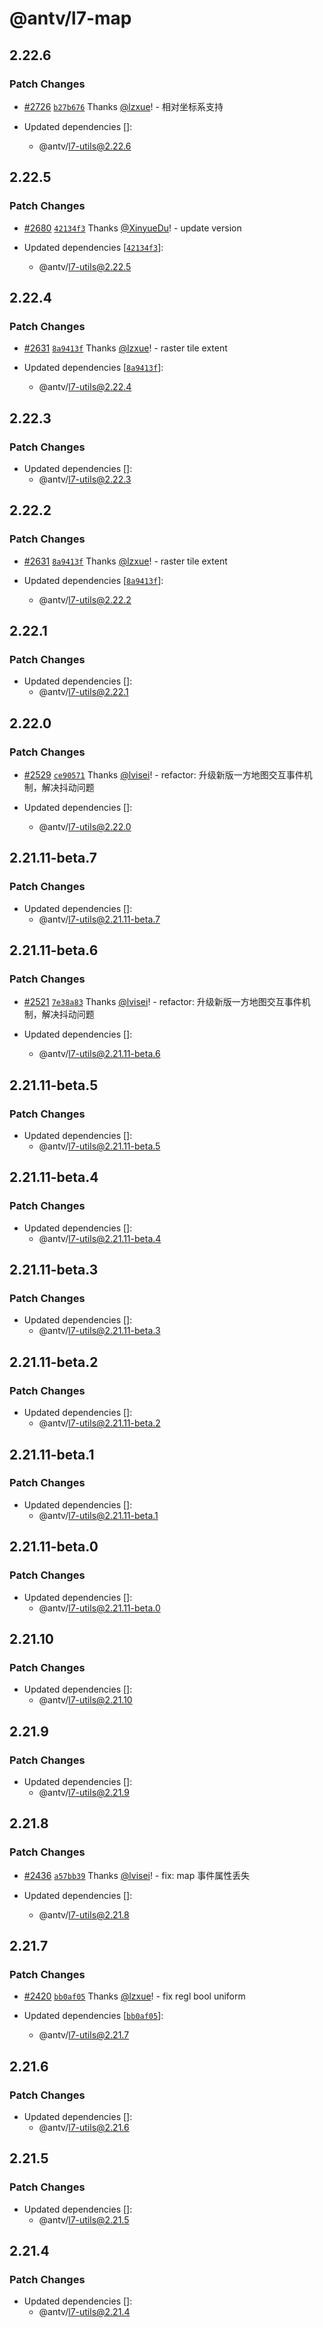 # @antv/l7-map

## 2.22.6

### Patch Changes

- [#2726](https://github.com/antvis/L7/pull/2726) [`b27b676`](https://github.com/antvis/L7/commit/b27b6760509ae79583210092c81df1446ce0474d) Thanks [@lzxue](https://github.com/lzxue)! - 相对坐标系支持

- Updated dependencies []:
  - @antv/l7-utils@2.22.6

## 2.22.5

### Patch Changes

- [#2680](https://github.com/antvis/L7/pull/2680) [`42134f3`](https://github.com/antvis/L7/commit/42134f3aac3f2814e167bedca3c84b98766ebd6e) Thanks [@XinyueDu](https://github.com/XinyueDu)! - update version

- Updated dependencies [[`42134f3`](https://github.com/antvis/L7/commit/42134f3aac3f2814e167bedca3c84b98766ebd6e)]:
  - @antv/l7-utils@2.22.5

## 2.22.4

### Patch Changes

- [#2631](https://github.com/antvis/L7/pull/2631) [`8a9413f`](https://github.com/antvis/L7/commit/8a9413fa842397d7eb2beae18e896ffddc9abdf4) Thanks [@lzxue](https://github.com/lzxue)! - raster tile extent

- Updated dependencies [[`8a9413f`](https://github.com/antvis/L7/commit/8a9413fa842397d7eb2beae18e896ffddc9abdf4)]:
  - @antv/l7-utils@2.22.4

## 2.22.3

### Patch Changes

- Updated dependencies []:
  - @antv/l7-utils@2.22.3

## 2.22.2

### Patch Changes

- [#2631](https://github.com/antvis/L7/pull/2631) [`8a9413f`](https://github.com/antvis/L7/commit/8a9413fa842397d7eb2beae18e896ffddc9abdf4) Thanks [@lzxue](https://github.com/lzxue)! - raster tile extent

- Updated dependencies [[`8a9413f`](https://github.com/antvis/L7/commit/8a9413fa842397d7eb2beae18e896ffddc9abdf4)]:
  - @antv/l7-utils@2.22.2

## 2.22.1

### Patch Changes

- Updated dependencies []:
  - @antv/l7-utils@2.22.1

## 2.22.0

### Patch Changes

- [#2529](https://github.com/antvis/L7/pull/2529) [`ce90571`](https://github.com/antvis/L7/commit/ce90571ba77686790b2476936b9466657e187ae8) Thanks [@lvisei](https://github.com/lvisei)! - refactor: 升级新版一方地图交互事件机制，解决抖动问题

- Updated dependencies []:
  - @antv/l7-utils@2.22.0

## 2.21.11-beta.7

### Patch Changes

- Updated dependencies []:
  - @antv/l7-utils@2.21.11-beta.7

## 2.21.11-beta.6

### Patch Changes

- [#2521](https://github.com/antvis/L7/pull/2521) [`7e38a83`](https://github.com/antvis/L7/commit/7e38a83d9324fb9443f5a04e6d2fc9a1fef9c17c) Thanks [@lvisei](https://github.com/lvisei)! - refactor: 升级新版一方地图交互事件机制，解决抖动问题

- Updated dependencies []:
  - @antv/l7-utils@2.21.11-beta.6

## 2.21.11-beta.5

### Patch Changes

- Updated dependencies []:
  - @antv/l7-utils@2.21.11-beta.5

## 2.21.11-beta.4

### Patch Changes

- Updated dependencies []:
  - @antv/l7-utils@2.21.11-beta.4

## 2.21.11-beta.3

### Patch Changes

- Updated dependencies []:
  - @antv/l7-utils@2.21.11-beta.3

## 2.21.11-beta.2

### Patch Changes

- Updated dependencies []:
  - @antv/l7-utils@2.21.11-beta.2

## 2.21.11-beta.1

### Patch Changes

- Updated dependencies []:
  - @antv/l7-utils@2.21.11-beta.1

## 2.21.11-beta.0

### Patch Changes

- Updated dependencies []:
  - @antv/l7-utils@2.21.11-beta.0

## 2.21.10

### Patch Changes

- Updated dependencies []:
  - @antv/l7-utils@2.21.10

## 2.21.9

### Patch Changes

- Updated dependencies []:
  - @antv/l7-utils@2.21.9

## 2.21.8

### Patch Changes

- [#2436](https://github.com/antvis/L7/pull/2436) [`a57bb39`](https://github.com/antvis/L7/commit/a57bb3997a20b041974baeabd64f2869f0e6559d) Thanks [@lvisei](https://github.com/lvisei)! - fix: map 事件属性丢失

- Updated dependencies []:
  - @antv/l7-utils@2.21.8

## 2.21.7

### Patch Changes

- [#2420](https://github.com/antvis/L7/pull/2420) [`bb0af05`](https://github.com/antvis/L7/commit/bb0af057acafeeafd7eb52224ff2863c4a1c302a) Thanks [@lzxue](https://github.com/lzxue)! - fix regl bool uniform

- Updated dependencies [[`bb0af05`](https://github.com/antvis/L7/commit/bb0af057acafeeafd7eb52224ff2863c4a1c302a)]:
  - @antv/l7-utils@2.21.7

## 2.21.6

### Patch Changes

- Updated dependencies []:
  - @antv/l7-utils@2.21.6

## 2.21.5

### Patch Changes

- Updated dependencies []:
  - @antv/l7-utils@2.21.5

## 2.21.4

### Patch Changes

- Updated dependencies []:
  - @antv/l7-utils@2.21.4
